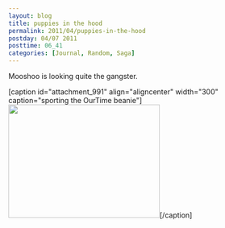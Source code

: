 ```yaml
---
layout: blog
title: puppies in the hood
permalink: 2011/04/puppies-in-the-hood
postday: 04/07 2011
posttime: 06_41
categories: [Journal, Random, Saga]
---
```


Mooshoo is looking quite the gangster.

[caption id="attachment_991" align="aligncenter" width="300" caption="sporting the OurTime beanie"]<a href="http://blog.kristeraxel.com/wp-content/uploads/2011/04/mooshoo-ourtime-smaller.jpg"><img src="http://blog.kristeraxel.com/wp-content/uploads/2011/04/mooshoo-ourtime-smaller-300x225.jpg" alt="" title="Mooshoo the gangster" width="300" height="225" class="size-medium wp-image-991" /></a>[/caption]
